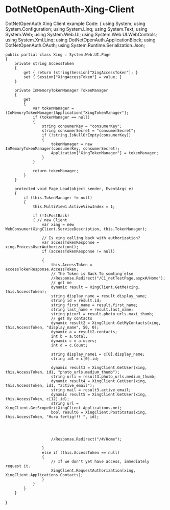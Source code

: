 DotNetOpenAuth-Xing-Client
==========================

DotNetOpenAuth Xing Client
example Code:
{
using System;
    using System.Configuration;
    using System.Linq;
    using System.Text;
    using System.Web;
    using System.Web.UI;
    using System.Web.UI.WebControls;
    using System.Xml.Linq;
    using DotNetOpenAuth.ApplicationBlock;
    using DotNetOpenAuth.OAuth;
    using System.Runtime.Serialization.Json;
    
    public partial class Xing : System.Web.UI.Page
    {
        private string AccessToken
        {
            get { return (string)Session["XingAccessToken"]; }
            set { Session["XingAccessToken"] = value; }
        }

        private InMemoryTokenManager TokenManager
        {
            get
            {
                var tokenManager = (InMemoryTokenManager)Application["XingTokenManager"];
                if (tokenManager == null)
                {
                    string consumerKey = "consumerKey"; 
                    string consumerSecret = "consumerSecret"; 
                    if (!string.IsNullOrEmpty(consumerKey))
                    {
                        tokenManager = new InMemoryTokenManager(consumerKey, consumerSecret);
                        Application["XingTokenManager"] = tokenManager;
                    }
                }

                return tokenManager;
            }
        }

        protected void Page_Load(object sender, EventArgs e)
        {
            if (this.TokenManager != null)
            {
                this.MultiView1.ActiveViewIndex = 1;

                if (!IsPostBack)
                { // new Client
                    var xing = new WebConsumer(XingClient.ServiceDescription, this.TokenManager);

                    // Is xing calling back with authorization?
                    var accessTokenResponse = xing.ProcessUserAuthorization();
                    if (accessTokenResponse != null)
                    
                    {
                        this.AccessToken = accessTokenResponse.AccessToken;
                        // The Token is Back To somting´else
                        //Response.Redirect("/C1_netTestPage.aspx#/Home");
                        // get me
                        dynamic result = XingClient.GetMe(xing, this.AccessToken);
                        string display_name = result.display_name;
                        string id = result.id;
                        string first_name = result.first_name;
                        string last_name = result.last_name;
                        string picurl = result.photo_urls.maxi_thumb;
                        // get my contacts
                        dynamic result2 = XingClient.GetMyContacts(xing, this.AccessToken, "display_name", 50, 0);
                        dynamic a = result2.contacts;
                        int b = a.total;
                        dynamic c = a.users;
                        int d = c.Count;

                        string display_name1 = c[0].display_name;
                        string id1 = c[0].id;

                        dynamic result3 = XingClient.GetUser(xing, this.AccessToken, id1, "photo_urls.medium_thumb");
                        string urli = result3.photo_urls.medium_thumb;
                        dynamic result4 = XingClient.GetUser(xing, this.AccessToken, id1, "active_email");
                        string mail = result3.active_email;
                        dynamic result5 = XingClient.GetUser(xing, this.AccessToken, c[12].id);
                        string url = XingClient.GetScopeUri(XingClient.Applications.me);
                        bool result6 = XingClient.PostStatus(xing, this.AccessToken, "Hura fertig!!! ", id);
                        
                        
                        
                        
                        //Response.Redirect("/#/Home"); 

                    }
                    else if (this.AccessToken == null)
                    {
                        // If we don't yet have access, immediately request it.
                        XingClient.RequestAuthorization(xing, XingClient.Applications.Contacts);
                    }
                }
            }
        }
}
